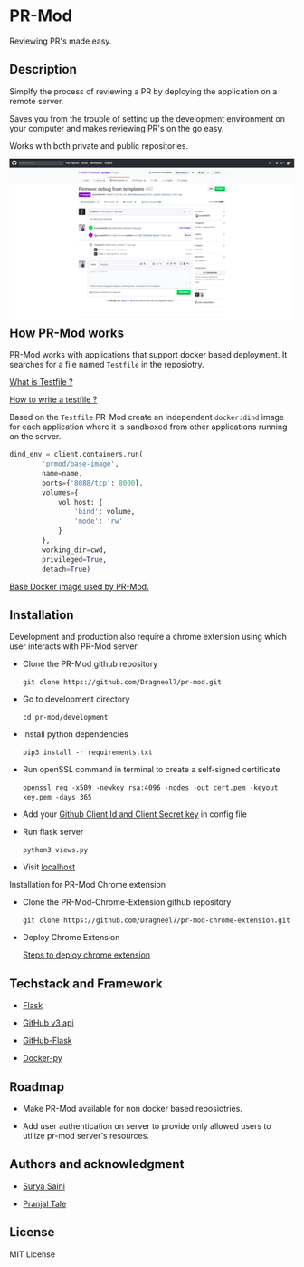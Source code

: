 # PR-Mod

Reviewing PR's made easy.

## Description

Simplfy the process of reviewing a PR by deploying the application on a remote server.

Saves you from the trouble of setting up the development environment on your computer and makes reviewing PR's on the go easy.

Works with both private and public repositories.

<img src="./images/pr-mod-landing.png"
     style="float: left; margin-right: 10px; margin-bottom:10px;" />


## How PR-Mod works

PR-Mod works with applications that support docker based deployment. It searches for a file named `Testfile` in the reposiotry.

[What is Testfile ?](https://github.com/Dragneel7/pr-mod/wiki/What-is-a-Testfile-%3F)

[How to write a testfile ?](https://github.com/Dragneel7/pr-mod/wiki/How-to-write-a-Testfile)

Based on the `Testfile` PR-Mod create an independent `docker:dind` image for each application where it is sandboxed from other applications running on the server.

```python
dind_env = client.containers.run(
        'prmod/base-image',
        name=name,
        ports={'8088/tcp': 8000},
        volumes={
            vol_host: {
                'bind': volume,
                'mode': 'rw'
            }
        },
        working_dir=cwd,
        privileged=True,
        detach=True)
```

[Base Docker image used by PR-Mod.](https://hub.docker.com/u/prmod)

## Installation

Development and production also require a chrome extension using which user interacts with PR-Mod server.

* Clone the PR-Mod github repository

    `git clone https://github.com/Dragneel7/pr-mod.git`

* Go to development directory
    
    `cd pr-mod/development`

* Install python dependencies
    
    `pip3 install -r requirements.txt`

* Run openSSL command in terminal to create a self-signed certificate

    `openssl req -x509 -newkey rsa:4096 -nodes -out cert.pem -keyout key.pem -days 365`

* Add your [Github Client Id and Client Secret key](https://auth0.com/docs/connections/social/github) in config file

* Run flask server

    `python3 views.py`

* Visit [localhost](http://localhost:5000)

Installation for PR-Mod Chrome extension

* Clone the PR-Mod-Chrome-Extension github repository

    `git clone https://github.com/Dragneel7/pr-mod-chrome-extension.git`

* Deploy Chrome Extension

    [Steps to deploy chrome extension](https://developer.chrome.com/webstore/publish)

## Techstack and Framework

* [Flask](https://github.com/pallets/flask)

* [GitHub v3 api](https://developer.github.com/v3/)

* [GitHub-Flask](https://github.com/cenkalti/github-flask)

* [Docker-py](https://github.com/docker/docker-py)


## Roadmap

* Make PR-Mod available for non docker based reposiotries.

* Add user authentication on server to provide only allowed users to utilize pr-mod server's resources.

## Authors and acknowledgment

* [Surya Saini](https://github.com/Dragneel7/)

* [Pranjal Tale](https://github.com/pranjaltale16)

## License

MIT License
